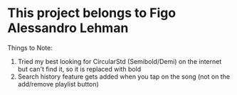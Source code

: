 #  This project belongs to Figo Alessandro Lehman

Things to Note:
1. Tried my best looking for CircularStd (Semibold/Demi) on the internet but can't find it, so it is replaced with bold
2. Search history feature gets added when you tap on the song (not on the add/remove playlist button)
